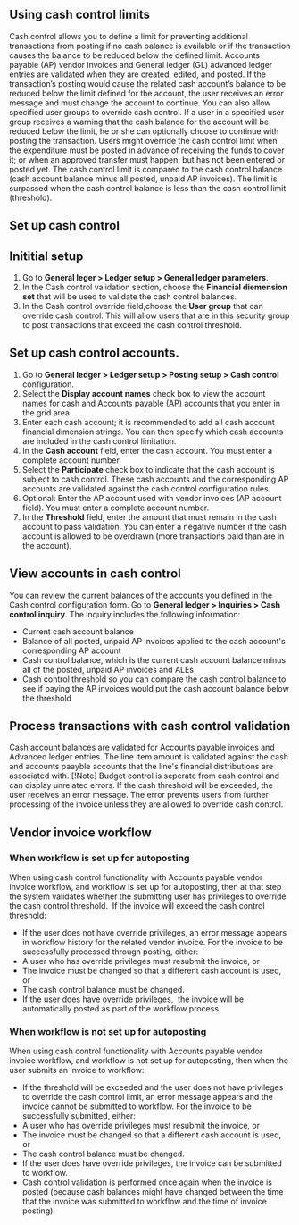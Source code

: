 ## Using cash control limits
Cash control allows you to define a limit for preventing additional transactions from posting if no cash balance is available or if the transaction causes the balance to be reduced below the defined limit. Accounts payable (AP) vendor invoices and General ledger (GL) advanced ledger entries are validated when they are created, edited, and posted. If the transaction’s posting would cause the related cash account’s balance to be reduced below the limit defined for the account, the user receives an error message and must change the account to continue.
You can also allow specified user groups to override cash control. If a user in a specified user group receives a warning that the cash balance for the account will be reduced below the limit, he or she can optionally choose to continue with posting the transaction. Users might override the cash control limit when the expenditure must be posted in advance of receiving the funds to cover it; or when an approved transfer must happen, but has not been entered or posted yet.
The cash control limit is compared to the cash control balance (cash account balance minus all posted, unpaid AP invoices). The limit is surpassed when the cash control balance is less than the cash control limit (threshold).

## Set up cash control

## Inititial setup
1. Go to **General leger > Ledger setup > General ledger parameters**.
2. In the Cash control validation section, choose the **Financial diemension set** that will be used to validate the cash control balances.
3. In the Cash control override field,choose the **User group** that can override cash control.  This will allow users that are in this security group to post transactions that exceed the cash control threshold.

## Set up cash control accounts. 
1. Go to **General ledger > Ledger setup > Posting setup > Cash control** configuration.
2. Select the **Display account names** check box to view the account names for cash and Accounts payable (AP) accounts that you enter in the grid area.
3. Enter each cash account; it is recommended to add all cash account financial dimension strings. You can then specify which cash accounts are included in the cash control limitation.
4. In the **Cash account** field, enter the cash account. You must enter a complete account number.
5. Select the **Participate** check box to indicate that the cash account is subject to cash control. These cash accounts and the corresponding AP accounts are validated against the cash control configuration rules.
6. Optional: Enter the AP account used with vendor invoices (AP account field). You must enter a complete account number.
7. In the **Threshold** field, enter the amount that must remain in the cash account to pass validation. You can enter a negative number if the cash account is allowed to be overdrawn (more transactions paid than are in the account).

## View accounts in cash control
You can review the current balances of the accounts you defined in the Cash control configuration form. Go to **General ledger > Inquiries > Cash control inquiry**.
The inquiry includes the following information:
- Current cash account balance
- Balance of all posted, unpaid AP invoices applied to the cash account's corresponding AP account
- Cash control balance, which is the current cash account balance minus all of the posted, unpaid AP invoices and ALEs
- Cash control threshold so you can compare the cash control balance to see if paying the AP invoices would put the cash account balance below the threshold

## Process transactions with cash control validation
Cash account balances are validated for Accounts payable invoices and Advanced ledger entries. The line item amount is validated against the cash and accounts paayble accounts that the line's financial distributions are associated with.
[!Note] Budget control is seperate from cash control and can display unrelated errors.
If the cash threshold will be exceeded, the user receives an error message. The error prevents users from further processing of the invoice unless they are allowed to override cash control.

## Vendor invoice workflow

### When workflow is set up for autoposting
When using cash control functionality with Accounts payable vendor invoice workflow, and workflow is set up for autoposting, then at that step the system validates whether the submitting user has privileges to override the cash control threshold. 
If the invoice will exceed the cash control threshold:
- If the user does not have override privileges, an error message appears in workflow history for the related vendor invoice. For the invoice to be successfully processed through posting, either: 
- A user who has override privileges must resubmit the invoice, or
- The invoice must be changed so that a different cash account is used, or
- The cash control balance must be changed.
- If the user does have override privileges,  the invoice will be automatically posted as part of the workflow process.

### When workflow is not set up for autoposting
When using cash control functionality with Accounts payable vendor invoice workflow, and workflow is not set up for autoposting, then when the user submits an invoice to workflow:
- If the threshold will be exceeded and the user does not have privileges to override the cash control limit, an error message appears and the invoice cannot be submitted to workflow. For the invoice to be successfully submitted, either: 
- A user who has override privileges must resubmit the invoice, or
- The invoice must be changed so that a different cash account is used, or
- The cash control balance must be changed.
- If the user does have override privileges, the invoice can be submitted to workflow.
- Cash control validation is performed once again when the invoice is posted (because cash balances might have changed between the time that the invoice was submitted to workflow and the time of invoice posting).



